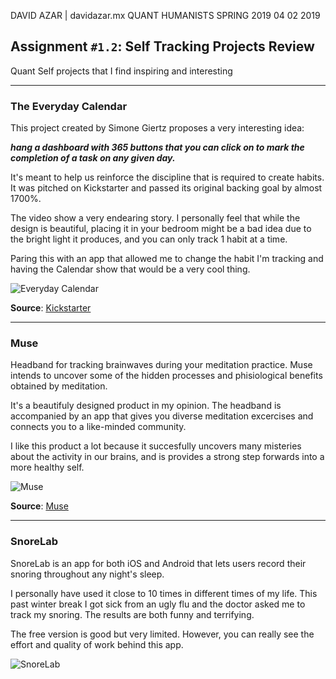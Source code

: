 DAVID AZAR | davidazar.mx
QUANT HUMANISTS
SPRING 2019 
04 02 2019

## Assignment `#1.2`: Self Tracking Projects Review


 
Quant Self projects that I find inspiring and interesting

---

### The Everyday Calendar

This project created by Simone Giertz proposes a very interesting idea: 

***hang a dashboard with 365 buttons that you can click on to mark the completion of a task on any given day.***

It's meant to help us reinforce the discipline that is required to create habits. It was pitched on Kickstarter and passed its original backing goal by almost 1700%.

The video show a very endearing story. I personally feel that while the design is beautiful, placing it in your bedroom might be a bad idea due to the bright light it produces, and you can only track 1 habit at a time. 

Paring this with an app that allowed me to change the habit I'm tracking and having the Calendar show that would be a very cool thing.


![Everyday Calendar](https://ksr-ugc.imgix.net/assets/023/003/718/6a5709f42d5fb29db6d19f2d043dfd8e_original.jpg?ixlib=rb-1.1.0&crop=faces&w=1024&h=576&fit=crop&v=1540333926&auto=format&frame=1&q=92&s=40de66347480d5a5c1cb2eb50a8546a8)

**Source**: [Kickstarter](http://www.kickstarter.com/)


- - - 

### Muse

Headband for tracking brainwaves during your meditation practice.
Muse intends to uncover some of the hidden processes and phisiological benefits obtained by meditation.

It's a beautifuly designed product in my opinion. The headband is accompanied by an app that gives you diverse meditation excercises and connects you to a like-minded community.

I like this product a lot because it succesfully uncovers many misteries about the activity in our brains, and is provides a strong step forwards into a more healthy self.

![Muse](https://choosemuse.com/app/uploads/2018/11/092818-MUSe-170-1.jpg)

**Source**: [Muse](https://choosemuse.com/)



***

### SnoreLab

SnoreLab is an app for both iOS and Android that lets users record their snoring throughout any night's sleep.

I personally have used it close to 10 times in different times of my life. This past winter break I got sick from an ugly flu and the doctor asked me to track my snoring. The results are both funny and terrifying.

The free version is good but very limited. However, you can really see the effort and quality of work behind this app.

![SnoreLab](https://www.snorelab.com/wp-content/uploads/2017/12/snorelab-iphone-landing-2-1.jpg)






